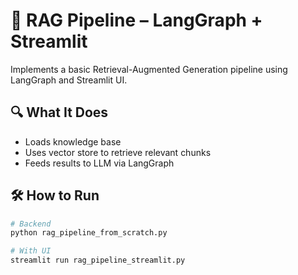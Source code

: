 # 🔁 RAG Pipeline – LangGraph + Streamlit

Implements a basic Retrieval-Augmented Generation pipeline using LangGraph and Streamlit UI.

## 🔍 What It Does
- Loads knowledge base
- Uses vector store to retrieve relevant chunks
- Feeds results to LLM via LangGraph

## 🛠️ How to Run
```bash
# Backend
python rag_pipeline_from_scratch.py

# With UI
streamlit run rag_pipeline_streamlit.py